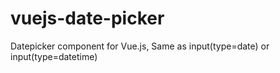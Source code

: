 # vuejs-date-picker
Datepicker component for Vue.js, Same as input(type=date) or input(type=datetime)
